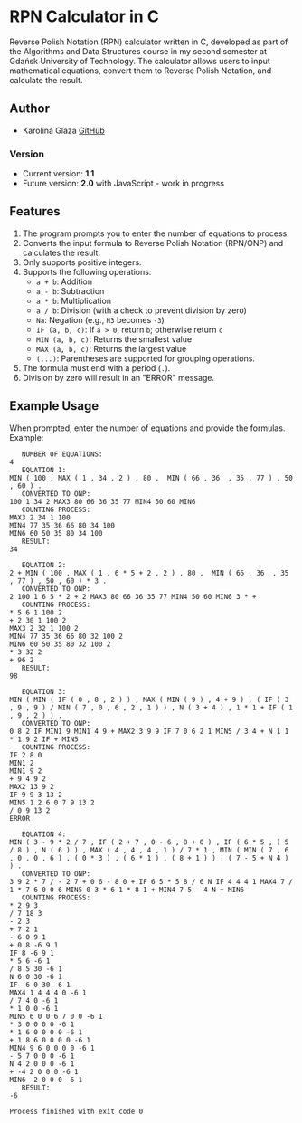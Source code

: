 # RPN Calculator in C

Reverse Polish Notation (RPN) calculator written in C, developed as part of the Algorithms and Data Structures course in my second semester at Gdańsk University of Technology. The calculator allows users to input mathematical equations, convert them to Reverse Polish Notation, and calculate the result.

## Author
- Karolina Glaza [GitHub](https://github.com/kequel)

### Version
- Current version: **1.1**
- Future version: **2.0** with JavaScript - work in progress

## Features
1. The program prompts you to enter the number of equations to process.
2. Converts the input formula to Reverse Polish Notation (RPN/ONP) and calculates the result.
3. Only supports positive integers.
4. Supports the following operations:
   - `a + b`: Addition
   - `a - b`: Subtraction
   - `a * b`: Multiplication
   - `a / b`: Division (with a check to prevent division by zero)
   - `Na`: Negation (e.g., `N3` becomes `-3`)
   - `IF (a, b, c)`: If `a > 0`, return `b`; otherwise return `c`
   - `MIN (a, b, c)`: Returns the smallest value
   - `MAX (a, b, c)`: Returns the largest value
   - `(...)`: Parentheses are supported for grouping operations.
5. The formula must end with a period (`.`).
6. Division by zero will result in an "ERROR" message.

## Example Usage
When prompted, enter the number of equations and provide the formulas. Example:

```plaintext
   NUMBER OF EQUATIONS:
4
   EQUATION 1:
MIN ( 100 , MAX ( 1 , 34 , 2 ) , 80 ,  MIN ( 66 , 36  , 35 , 77 ) , 50 , 60 ) .
   CONVERTED TO ONP:
100 1 34 2 MAX3 80 66 36 35 77 MIN4 50 60 MIN6
   COUNTING PROCESS:
MAX3 2 34 1 100
MIN4 77 35 36 66 80 34 100
MIN6 60 50 35 80 34 100
   RESULT:
34

   EQUATION 2:
2 + MIN ( 100 , MAX ( 1 , 6 * 5 + 2 , 2 ) , 80 ,  MIN ( 66 , 36  , 35 , 77 ) , 50 , 60 ) * 3 .
   CONVERTED TO ONP:
2 100 1 6 5 * 2 + 2 MAX3 80 66 36 35 77 MIN4 50 60 MIN6 3 * +
   COUNTING PROCESS:
* 5 6 1 100 2
+ 2 30 1 100 2
MAX3 2 32 1 100 2
MIN4 77 35 36 66 80 32 100 2
MIN6 60 50 35 80 32 100 2
* 3 32 2
+ 96 2
   RESULT:
98

   EQUATION 3:
MIN ( MIN ( IF ( 0 , 8 , 2 ) ) , MAX ( MIN ( 9 ) , 4 + 9 ) , ( IF ( 3 , 9 , 9 ) / MIN ( 7 , 0 , 6 , 2 , 1 ) ) , N ( 3 + 4 ) , 1 * 1 + IF ( 1 , 9 , 2 ) ) .
   CONVERTED TO ONP:
0 8 2 IF MIN1 9 MIN1 4 9 + MAX2 3 9 9 IF 7 0 6 2 1 MIN5 / 3 4 + N 1 1 * 1 9 2 IF + MIN5
   COUNTING PROCESS:
IF 2 8 0
MIN1 2
MIN1 9 2
+ 9 4 9 2
MAX2 13 9 2
IF 9 9 3 13 2
MIN5 1 2 6 0 7 9 13 2
/ 0 9 13 2
ERROR

   EQUATION 4:
MIN ( 3 - 9 * 2 / 7 , IF ( 2 + 7 , 0 - 6 , 8 + 0 ) , IF ( 6 * 5 , ( 5 / 8 ) , N ( 6 ) ) , MAX ( 4 , 4 , 4 , 1 ) / 7 * 1 , MIN ( MIN ( 7 , 6 , 0 , 0 , 6 ) , ( 0 * 3 ) , ( 6 * 1 ) , ( 8 + 1 ) ) , ( 7 - 5 + N 4 ) ) .
   CONVERTED TO ONP:
3 9 2 * 7 / - 2 7 + 0 6 - 8 0 + IF 6 5 * 5 8 / 6 N IF 4 4 4 1 MAX4 7 / 1 * 7 6 0 0 6 MIN5 0 3 * 6 1 * 8 1 + MIN4 7 5 - 4 N + MIN6
   COUNTING PROCESS:
* 2 9 3
/ 7 18 3
- 2 3
+ 7 2 1
- 6 0 9 1
+ 0 8 -6 9 1
IF 8 -6 9 1
* 5 6 -6 1
/ 8 5 30 -6 1
N 6 0 30 -6 1
IF -6 0 30 -6 1
MAX4 1 4 4 4 0 -6 1
/ 7 4 0 -6 1
* 1 0 0 -6 1
MIN5 6 0 0 6 7 0 0 -6 1
* 3 0 0 0 0 -6 1
* 1 6 0 0 0 0 -6 1
+ 1 8 6 0 0 0 0 -6 1
MIN4 9 6 0 0 0 0 -6 1
- 5 7 0 0 0 -6 1
N 4 2 0 0 0 -6 1
+ -4 2 0 0 0 -6 1
MIN6 -2 0 0 0 -6 1
   RESULT:
-6

Process finished with exit code 0
